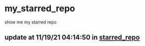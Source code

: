 # my_starred_repo
show me my starred repo

update at 11/19/21 04:14:50 in [starred_repo](./index.html)
---

